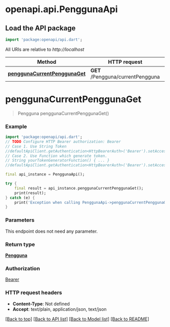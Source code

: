 # openapi.api.PenggunaApi

## Load the API package
```dart
import 'package:openapi/api.dart';
```

All URIs are relative to *http://localhost*

Method | HTTP request | Description
------------- | ------------- | -------------
[**penggunaCurrentPenggunaGet**](PenggunaApi.md#penggunacurrentpenggunaget) | **GET** /Pengguna/currentPengguna | 


# **penggunaCurrentPenggunaGet**
> Pengguna penggunaCurrentPenggunaGet()



### Example
```dart
import 'package:openapi/api.dart';
// TODO Configure HTTP Bearer authorization: Bearer
// Case 1. Use String Token
//defaultApiClient.getAuthentication<HttpBearerAuth>('Bearer').setAccessToken('YOUR_ACCESS_TOKEN');
// Case 2. Use Function which generate token.
// String yourTokenGeneratorFunction() { ... }
//defaultApiClient.getAuthentication<HttpBearerAuth>('Bearer').setAccessToken(yourTokenGeneratorFunction);

final api_instance = PenggunaApi();

try {
    final result = api_instance.penggunaCurrentPenggunaGet();
    print(result);
} catch (e) {
    print('Exception when calling PenggunaApi->penggunaCurrentPenggunaGet: $e\n');
}
```

### Parameters
This endpoint does not need any parameter.

### Return type

[**Pengguna**](Pengguna.md)

### Authorization

[Bearer](../README.md#Bearer)

### HTTP request headers

 - **Content-Type**: Not defined
 - **Accept**: text/plain, application/json, text/json

[[Back to top]](#) [[Back to API list]](../README.md#documentation-for-api-endpoints) [[Back to Model list]](../README.md#documentation-for-models) [[Back to README]](../README.md)

